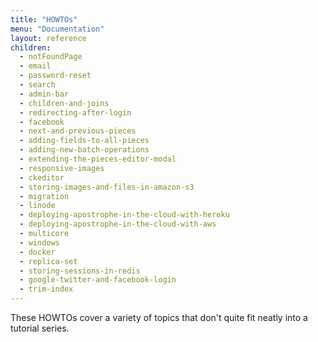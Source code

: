 ```yaml
---
title: "HOWTOs"
menu: "Documentation"
layout: reference
children:
  - notFoundPage
  - email
  - password-reset
  - search
  - admin-bar
  - children-and-joins
  - redirecting-after-login
  - facebook
  - next-and-previous-pieces
  - adding-fields-to-all-pieces
  - adding-new-batch-operations
  - extending-the-pieces-editor-modal
  - responsive-images
  - ckeditor
  - storing-images-and-files-in-amazon-s3
  - migration
  - linode
  - deploying-apostrophe-in-the-cloud-with-heroku
  - deploying-apostrophe-in-the-cloud-with-aws
  - multicore
  - windows
  - docker
  - replica-set
  - storing-sessions-in-redis
  - google-twitter-and-facebook-login
  - trim-index
---
```


These HOWTOs cover a variety of topics that don't quite fit neatly into a tutorial series.
